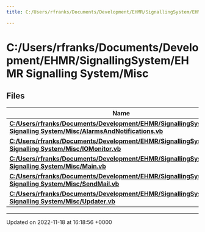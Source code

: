 ```yaml
---
title: C:/Users/rfranks/Documents/Development/EHMR/SignallingSystem/EHMR Signalling System/Misc

---
```


# C:/Users/rfranks/Documents/Development/EHMR/SignallingSystem/EHMR Signalling System/Misc



## Files

| Name           |
| -------------- |
| **[C:/Users/rfranks/Documents/Development/EHMR/SignallingSystem/EHMR Signalling System/Misc/AlarmsAndNotifications.vb](/SignallingSystem-doc/mainsystem/Files/AlarmsAndNotifications_8vb/#file-alarmsandnotifications.vb)**  |
| **[C:/Users/rfranks/Documents/Development/EHMR/SignallingSystem/EHMR Signalling System/Misc/IOMonitor.vb](/SignallingSystem-doc/mainsystem/Files/IOMonitor_8vb/#file-iomonitor.vb)**  |
| **[C:/Users/rfranks/Documents/Development/EHMR/SignallingSystem/EHMR Signalling System/Misc/Main.vb](/SignallingSystem-doc/mainsystem/Files/Main_8vb/#file-main.vb)**  |
| **[C:/Users/rfranks/Documents/Development/EHMR/SignallingSystem/EHMR Signalling System/Misc/SendMail.vb](/SignallingSystem-doc/mainsystem/Files/SendMail_8vb/#file-sendmail.vb)**  |
| **[C:/Users/rfranks/Documents/Development/EHMR/SignallingSystem/EHMR Signalling System/Misc/Updater.vb](/SignallingSystem-doc/mainsystem/Files/Updater_8vb/#file-updater.vb)**  |






-------------------------------

Updated on 2022-11-18 at 16:18:56 +0000
